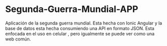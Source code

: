 # Segunda-Guerra-Mundial-APP
Aplicación de la segunda guerra mundial.
Esta hecha con Ionic Angular y la base de datos esta hecha consumiendo una API en formato JSON.
Esta enfocada en el uso en celular , pero igualmente se puede ver como una web común.
